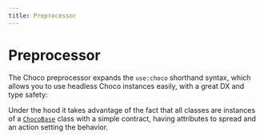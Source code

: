 ```yaml
---
title: Preprocessor
---
```


<script lang="ts">
  import Demo from "$components/Demo.svelte";
</script>

# Preprocessor

The Choco preprocessor expands the `use:choco` shorthand syntax, which allows you to use headless Choco instances easily, with a great DX and type safety:

<Demo file="useExample.svelte" value="code" />

Under the hood it takes advantage of the fact that all classes are instances of a [`ChocoBase`](/blocks/chocobase) class with a simple contract, having attributes to spread and an action setting the behavior.